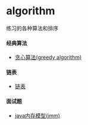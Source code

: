 # algorithm
练习的各种算法和排序
#### 经典算法
- [贪心算法(greedy algorithm)](https://github.com/CNwxp/algorithm/blob/master/learning-note/%E8%B4%AA%E5%BF%83%E7%AE%97%E6%B3%95(greedy%20algorithm).md)
#### 链表
- [链表](https://github.com/CNwxp/algorithm/blob/master/linkedlist/levaltraversal.md)
#### 面试题
- [java内存模型(jmm)]()
